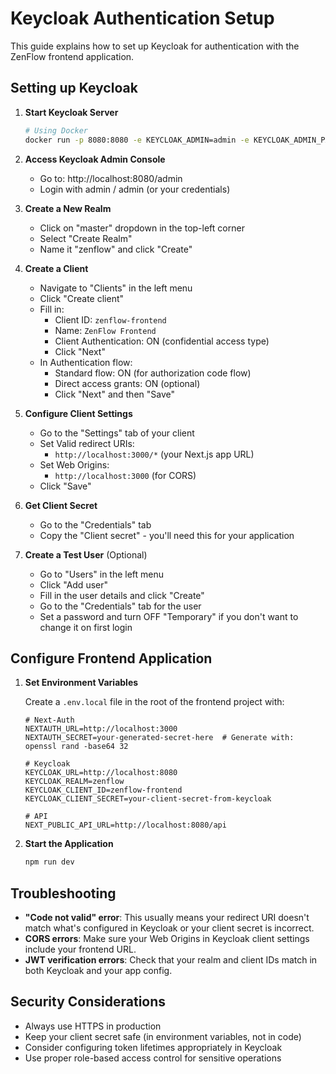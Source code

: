 # Keycloak Authentication Setup

This guide explains how to set up Keycloak for authentication with the ZenFlow frontend application.

## Setting up Keycloak

1. **Start Keycloak Server**

   ```bash
   # Using Docker
   docker run -p 8080:8080 -e KEYCLOAK_ADMIN=admin -e KEYCLOAK_ADMIN_PASSWORD=admin quay.io/keycloak/keycloak:latest start-dev
   ```

2. **Access Keycloak Admin Console**

   - Go to: http://localhost:8080/admin
   - Login with admin / admin (or your credentials)

3. **Create a New Realm**

   - Click on "master" dropdown in the top-left corner
   - Select "Create Realm"
   - Name it "zenflow" and click "Create"

4. **Create a Client**

   - Navigate to "Clients" in the left menu
   - Click "Create client"
   - Fill in:
     - Client ID: `zenflow-frontend`
     - Name: `ZenFlow Frontend`
     - Client Authentication: ON (confidential access type)
     - Click "Next"
   - In Authentication flow:
     - Standard flow: ON (for authorization code flow)
     - Direct access grants: ON (optional)
     - Click "Next" and then "Save"

5. **Configure Client Settings**

   - Go to the "Settings" tab of your client
   - Set Valid redirect URIs:
     - `http://localhost:3000/*` (your Next.js app URL)
   - Set Web Origins:
     - `http://localhost:3000` (for CORS)
   - Click "Save"

6. **Get Client Secret**

   - Go to the "Credentials" tab
   - Copy the "Client secret" - you'll need this for your application

7. **Create a Test User** (Optional)

   - Go to "Users" in the left menu
   - Click "Add user"
   - Fill in the user details and click "Create"
   - Go to the "Credentials" tab for the user
   - Set a password and turn OFF "Temporary" if you don't want to change it on first login

## Configure Frontend Application

1. **Set Environment Variables**

   Create a `.env.local` file in the root of the frontend project with:

   ```env
   # Next-Auth
   NEXTAUTH_URL=http://localhost:3000
   NEXTAUTH_SECRET=your-generated-secret-here  # Generate with: openssl rand -base64 32
   
   # Keycloak
   KEYCLOAK_URL=http://localhost:8080
   KEYCLOAK_REALM=zenflow
   KEYCLOAK_CLIENT_ID=zenflow-frontend
   KEYCLOAK_CLIENT_SECRET=your-client-secret-from-keycloak
   
   # API
   NEXT_PUBLIC_API_URL=http://localhost:8080/api
   ```

2. **Start the Application**

   ```bash
   npm run dev
   ```

## Troubleshooting

- **"Code not valid" error**: This usually means your redirect URI doesn't match what's configured in Keycloak or your client secret is incorrect.
- **CORS errors**: Make sure your Web Origins in Keycloak client settings include your frontend URL.
- **JWT verification errors**: Check that your realm and client IDs match in both Keycloak and your app config.

## Security Considerations

- Always use HTTPS in production
- Keep your client secret safe (in environment variables, not in code)
- Consider configuring token lifetimes appropriately in Keycloak
- Use proper role-based access control for sensitive operations 